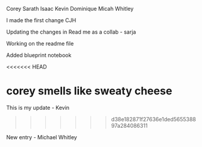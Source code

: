 Corey
Sarath
Isaac
Kevin
Dominique
Micah
Whitley


I made the first change CJH

Updating the changes in Read me as a collab - sarja

Working on the readme file

Added blueprint notebook

<<<<<<< HEAD


corey smells like sweaty cheese
=======
This is my update - Kevin
>>>>>>> d38e182871f27636e1ded565538897a284086311

New entry - Michael Whitley

